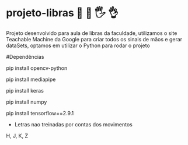 # projeto-libras  🤘 🤚 🖐️ 👌

Projeto desenvolvido para aula de libras da faculdade, utilizamos o site Teachable Machine da Google para criar todos os sinais de mãos e gerar dataSets, optamos em utilizar o Python para rodar o projeto 

#Dependências

pip install opencv-python

pip install mediapipe

pip install keras

pip install numpy

pip install tensorflow==2.9.1

- Letras nao treinadas por contas dos movimentos 

H, J, K, Z
